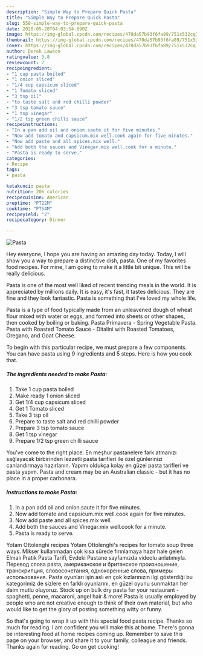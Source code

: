 ```yaml
---
description: "Simple Way to Prepare Quick Pasta"
title: "Simple Way to Prepare Quick Pasta"
slug: 550-simple-way-to-prepare-quick-pasta
date: 2020-05-28T04:03:54.690Z
image: https://img-global.cpcdn.com/recipes/478da57b93f6fa89/751x532cq70/pasta-recipe-main-photo.jpg
thumbnail: https://img-global.cpcdn.com/recipes/478da57b93f6fa89/751x532cq70/pasta-recipe-main-photo.jpg
cover: https://img-global.cpcdn.com/recipes/478da57b93f6fa89/751x532cq70/pasta-recipe-main-photo.jpg
author: Derek Lawson
ratingvalue: 3.8
reviewcount: 7
recipeingredient:
- "1 cup pasta boiled"
- "1 onion sliced"
- "1/4 cup capsicum sliced"
- "1 Tomato sliced"
- "3 tsp oil"
- "to taste salt and red chilli powder"
- "3 tsp tomato sauce"
- "1 tsp vinegar"
- "1/2 tsp green chilli sauce"
recipeinstructions:
- "In a pan add oil and onion.saute it for five minutes."
- "Now add tomato and capsicum.mix well.cook again for five minutes."
- "Now add paste and all spices.mix well."
- "Add both the sauces and Vinegar.mix well.cook for a minute."
- "Pasta is ready to serve."
categories:
- Recipe
tags:
- pasta

katakunci: pasta 
nutrition: 206 calories
recipecuisine: American
preptime: "PT22M"
cooktime: "PT54M"
recipeyield: "2"
recipecategory: Dinner

---
```



![Pasta](https://img-global.cpcdn.com/recipes/478da57b93f6fa89/751x532cq70/pasta-recipe-main-photo.jpg)

Hey everyone, I hope you are having an amazing day today. Today, I will show you a way to prepare a distinctive dish, pasta. One of my favorites food recipes. For mine, I am going to make it a little bit unique. This will be really delicious.

Pasta is one of the most well liked of recent trending meals in the world. It is appreciated by millions daily. It is easy, it's fast, it tastes delicious. They are fine and they look fantastic. Pasta is something that I've loved my whole life.

Pasta is a type of food typically made from an unleavened dough of wheat flour mixed with water or eggs, and formed into sheets or other shapes, then cooked by boiling or baking. Pasta Primavera - Spring Vegetable Pasta. Pasta with Roasted Tomato Sauce - Ditalini with Roasted Tomatoes, Oregano, and Goat Cheese.


To begin with this particular recipe, we must prepare a few components. You can have pasta using 9 ingredients and 5 steps. Here is how you cook that.

<!--inarticleads1-->

##### The ingredients needed to make Pasta:

1. Take 1 cup pasta boiled
1. Make ready 1 onion sliced
1. Get 1/4 cup capsicum sliced
1. Get 1 Tomato sliced
1. Take 3 tsp oil
1. Prepare to taste salt and red chilli powder
1. Prepare 3 tsp tomato sauce
1. Get 1 tsp vinegar
1. Prepare 1/2 tsp green chilli sauce


You&#39;ve come to the right place. En meşhur pastanelere fark atmanızı sağlayacak birbirinden lezzetli pasta tarifleri ile özel günlerinizi canlandırmaya hazırlanın. Yapımı oldukça kolay en güzel pasta tarifleri ve pasta yapım. Pasta and cream may be an Australian classic - but it has no place in a proper carbonara. 

<!--inarticleads2-->

##### Instructions to make Pasta:

1. In a pan add oil and onion.saute it for five minutes.
1. Now add tomato and capsicum.mix well.cook again for five minutes.
1. Now add paste and all spices.mix well.
1. Add both the sauces and Vinegar.mix well.cook for a minute.
1. Pasta is ready to serve.


Yotam Ottolenghi recipes Yotam Ottolenghi&#39;s recipes for tomato soup three ways. Mikser kullanmadan çok kısa sürede fırınlamaya hazır hale gelen Elmalı Pratik Pasta Tarifi, Evdeki Pastane sayfamızda videolu anlatımıyla. Перевод слова pasta, американское и британское произношение, транскрипция, словосочетания, однокоренные слова, примеры использования. Pasta oyunları işin aslı en çok kızlarınızın ilgi gösterdiği bu kategorimiz de sizlere en farklı oyunlarını, en güzel oyunu sunmaktan her daim mutlu oluyoruz. Stock up on bulk dry pasta for your restaurant - spaghetti, penne, macaroni, angel hair &amp; more! Pasta is usually employed by people who are not creative enough to think of their own material, but who would like to get the glory of posting something witty or funny. 

So that's going to wrap it up with this special food pasta recipe. Thanks so much for reading. I am confident you will make this at home. There's gonna be interesting food at home recipes coming up. Remember to save this page on your browser, and share it to your family, colleague and friends. Thanks again for reading. Go on get cooking!
